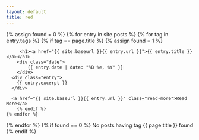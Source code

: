 ```yaml
---
layout: default
title: red
---
```

<html>
<body>
{% assign found = 0 %}
{% for entry in site.posts %}
	{% for tag in entry.tags %}
		{% if tag == page.title %}
			{% assign found = 1 %}

     	 <h1><a href="{{ site.baseurl }}{{ entry.url }}">{{ entry.title }}</a></h1>
		<div class="date">
			{{ entry.date | date: "%B %e, %Y" }}
		</div>
      <div class="entry">
        {{ entry.excerpt }}
      </div>

      <a href="{{ site.baseurl }}{{ entry.url }}" class="read-more">Read More</a>
		{% endif %}
	{% endfor %}
{% endfor %}
{% if found == 0 %}
	No posts having tag {{ page.title }} found
{% endif %}
</body>
</html>
